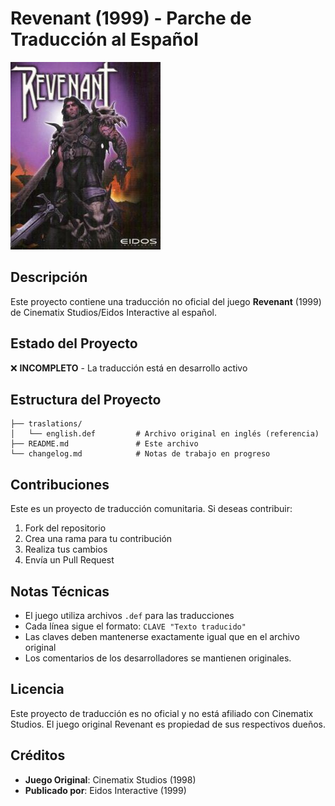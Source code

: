 # Revenant (1999) - Parche de Traducción al Español

![Revenant Game Screenshot](Revenant-Locke.jpg)

## Descripción

Este proyecto contiene una traducción no oficial del juego **Revenant** (1999) de Cinematix Studios/Eidos Interactive al español.

## Estado del Proyecto

❌ **INCOMPLETO** - La traducción está en desarrollo activo

<!-- TODO:
## Instalación
1. Descarga los archivos de traducción
-->

## Estructura del Proyecto

```
├── traslations/
│   └── english.def         # Archivo original en inglés (referencia)
├── README.md               # Este archivo
└── changelog.md            # Notas de trabajo en progreso
```

## Contribuciones

Este es un proyecto de traducción comunitaria. Si deseas contribuir:

1. Fork del repositorio
2. Crea una rama para tu contribución
3. Realiza tus cambios
4. Envía un Pull Request

## Notas Técnicas

- El juego utiliza archivos `.def` para las traducciones
- Cada línea sigue el formato: `CLAVE "Texto traducido"`
- Las claves deben mantenerse exactamente igual que en el archivo original
- Los comentarios de los desarrolladores se mantienen originales.

## Licencia

Este proyecto de traducción es no oficial y no está afiliado con Cinematix Studios. El juego original Revenant es propiedad de sus respectivos dueños.

## Créditos

- **Juego Original**: Cinematix Studios (1998)
- **Publicado por**: Eidos Interactive (1999)